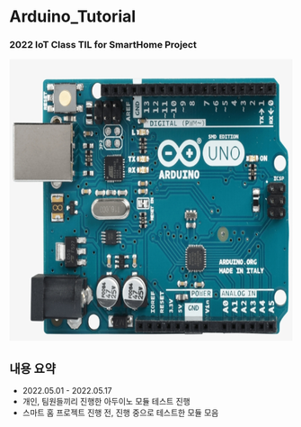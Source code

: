 # Arduino_Tutorial
### 2022 IoT Class TIL for SmartHome Project
<img src='Arduino.png' alt='Example Picture' width="1280px" height="500px"/>

## 내용 요약
* 2022.05.01 - 2022.05.17
* 개인, 팀원들끼리 진행한 아두이노 모듈 테스트 진행
* 스마트 홈 프로젝트 진행 전, 진행 중으로 테스트한 모듈 모음   


